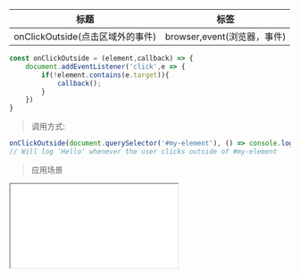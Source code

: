 |  标题   | 标签  |
|  ----  | ----  |
| onClickOutside(点击区域外的事件) | browser,event(浏览器，事件) |



```js
const onClickOutside = (element,callback) => {
    document.addEventListener('click',e => {
        if(!element.contains(e.target)){
            callback();
        }
    })
}
```

> 调用方式:

```js
onClickOutside(document.querySelector('#my-element'), () => console.log('Hello'));
// Will log 'Hello' whenever the user clicks outside of #my-element
```

> 应用场景

<iframe src="codes/javascript/html/onClickOutside.html"></iframe>



